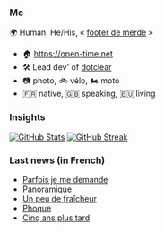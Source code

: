 ### Me

🌍 Human, He/His, « [footer de merde](https://open-time.net/post/2013/07/17/La-veritable-histoire-du-Footer-de-merde-) » 
* 🏠 https://open-time.net 
* 🛠️ Lead dev' of [dotclear](https://git.dotclear.org/dev/dotclear)
* 📷 photo, 🚲 vélo, 🏍️ moto 
* 🇫🇷 native, 🇬🇧 speaking, 🇪🇺 living

### Insights

[![GitHub Stats](https://github-readme-stats-sigma-five.vercel.app/api?username=franck-paul)](https://github.com/franck-paul)
[![GitHub Streak](https://github-readme-streak-stats.herokuapp.com?user=franck-paul)](https://git.io/streak-stats)

### Last news (in French)

<!-- BLOG-POST-LIST:START -->
- [Parfois je me demande](https://open-time.net/post/2023/07/24/Parfois-je-me-demande)
- [Panoramique](https://open-time.net/post/2023/07/23/Panoramique)
- [Un peu de fraîcheur](https://open-time.net/post/2023/07/22/Un-peu-de-fraicheur)
- [Phoque](https://open-time.net/post/2023/07/21/Phoque)
- [Cinq ans plus tard](https://open-time.net/post/2023/07/20/Cinq-ans-plus-tard)
<!-- BLOG-POST-LIST:END -->
